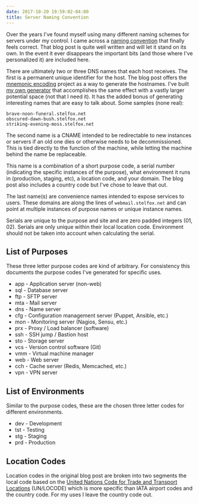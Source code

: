 ```yaml
---
date: 2017-10-20 19:59:02-04:00
title: Server Naming Convention
---
```


Over the years I've found myself using many different naming schemes for
servers under my control. I came across a [naming convention][1] that finally
feels correct. That blog post is quite well written and will let it stand on
its own. In the event it ever disappears the important bits (and those where
I've personalized it) are included here.

There are ultimately two or three DNS names that each host receives. The first
is a permanent unique identifier for the host. The blog post offers the
[mnemonic encoding][2] project as a way to generate the hostnames. I've built
[my own generator][3] that accomplishes the same effect with a vastly larger
potential space (not that I need it). It has the added bonus of generating
interesting names that are easy to talk about. Some samples (none real):

```
brave-noon-funeral.stelfox.net
obscured-dawn-bush.stelfox.net
striking-evening-moss.stelfox.net
```

The second name is a CNAME intended to be redirectable to new instances or
servers if an old one dies or otherwise needs to be decommissioned. This is
tied directly to the function of the machine, while letting the machine behind
the name be replaceable.

This name is a combination of a short purpose code, a serial number (indicating
the specific instances of the purpose), what environment it runs in
(production, staging, etc), a location code, and your domain. The blog post
also includes a country code but I've chose to leave that out.

The last name(s) are convenience names intended to expose services to users.
These domains are along the lines of `webmail.stelfox.net` and can point at
multiple instances of purpose names or unique instance names.

Serials are unique to the purpose and site and are zero padded integers (01,
02). Serials are only unique within their local location code. Environment
should not be taken into account when calculating the serial.

## List of Purposes

These three letter purpose codes are kind of arbitrary. For consistency this
documents the purpose codes I've generated for specific uses.

* app - Application server (non-web)
* sql - Database server
* ftp - SFTP server
* mta - Mail server
* dns - Name server
* cfg - Configuration management server (Puppet, Ansible, etc.)
* mon - Monitoring server (Nagios, Sensu, etc.)
* prx - Proxy / Load balancer (software)
* ssh - SSH jump / Bastion host
* sto - Storage server
* vcs - Version control software (Git)
* vmm - Virtual machine manager
* web - Web server
* cch - Cache server (Redis, Memcached, etc.)
* vpn - VPN server

## List of Environments

Similar to the purpose codes, these are the chosen three letter codes for
different environments.

* dev - Development
* tst - Testing
* stg - Staging
* prd - Production

## Location Codes

Location codes in the original blog post are broken into two segments the local
code based on the [United Nations Code for Trade and Transport Locations][4]
(UN/LOCODE) which is more specific than IATA airport codes and the country
code. For my uses I leave the country code out.

[1]: http://mnx.io/blog/a-proper-server-naming-scheme/
[2]: http://web.archive.org/web/20090918202746/http://tothink.com/mnemonic/wordlist.html
[3]: https://github.com/sstelfox/dotfiles/blob/master/bin/server_name_generator
[4]: http://www.unece.org/cefact/locode/service/location.html
